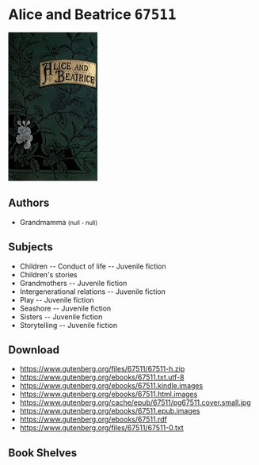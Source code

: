 # Alice and Beatrice <kbd>67511</kbd>

![](./cover.medium.jpg "")

## Authors


 - Grandmamma <small>(null - null)</small>

## Subjects


 - Children -- Conduct of life -- Juvenile fiction
 - Children's stories
 - Grandmothers -- Juvenile fiction
 - Intergenerational relations -- Juvenile fiction
 - Play -- Juvenile fiction
 - Seashore -- Juvenile fiction
 - Sisters -- Juvenile fiction
 - Storytelling -- Juvenile fiction

## Download


 - https://www.gutenberg.org/files/67511/67511-h.zip
 - https://www.gutenberg.org/ebooks/67511.txt.utf-8
 - https://www.gutenberg.org/ebooks/67511.kindle.images
 - https://www.gutenberg.org/ebooks/67511.html.images
 - https://www.gutenberg.org/cache/epub/67511/pg67511.cover.small.jpg
 - https://www.gutenberg.org/ebooks/67511.epub.images
 - https://www.gutenberg.org/ebooks/67511.rdf
 - https://www.gutenberg.org/files/67511/67511-0.txt

## Book Shelves


